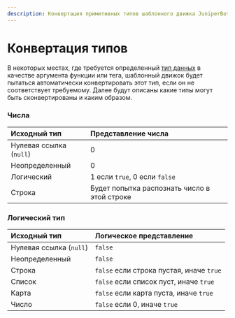 ```yaml
---
description: Конвертация примитивных типов шаблонного движка JuniperBot
---
```


# Конвертация типов

В некоторых местах, где требуется определенный [тип данных](expressions.md#primitivy) в качестве аргумента функции или тега, шаблонный движок будет пытаться автоматически конвертировать этот тип, если он не соответствует требуемому. Далее будут описаны какие типы могут быть сконвертированы и каким образом.

### Числа

| Исходный тип | Представление числа |
| :--- | :--- |
| Нулевая ссылка \(`null`\) | 0 |
| Неопределенный | 0 |
| Логический | 1 если `true`, 0 если `false` |
| Строка | Будет попытка распознать число в этой строке |

### Логический тип

| Исходный тип | Логическое представление |
| :--- | :--- |
| Нулевая ссылка \(`null`\) | `false` |
| Неопределенный | `false` |
| Строка | `false` если строка пустая, иначе `true` |
| Список | `false` если список пуст, иначе `true` |
| Карта | `false` если карта пуста, иначе `true` |
| Число | `false` если 0, иначе `true` |

